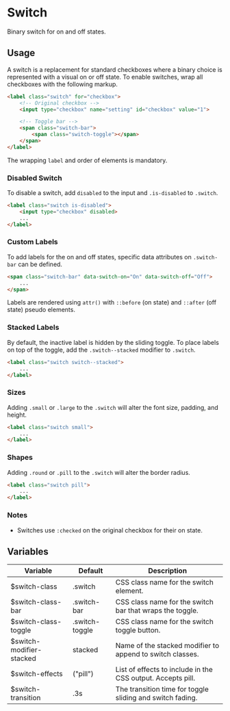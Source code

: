 # Switch #

Binary switch for on and off states.

## Usage ##

A switch is a replacement for standard checkboxes where a binary choice is represented with a visual on or off state.
To enable switches, wrap all checkboxes with the following markup.

```html
<label class="switch" for="checkbox">
    <!-- Original checkbox -->
    <input type="checkbox" name="setting" id="checkbox" value="1">

    <!-- Toggle bar -->
    <span class="switch-bar">
        <span class="switch-toggle"></span>
    </span>
</label>
```

<div class="notice is-warning">
    The wrapping <code>label</code> and order of elements is mandatory.
</div>

### Disabled Switch ###

To disable a switch, add `disabled` to the input and `.is-disabled` to `.switch`.

```html
<label class="switch is-disabled">
    <input type="checkbox" disabled>
    ...
</label>
```

### Custom Labels ###

To add labels for the on and off states, specific data attributes on `.switch-bar` can be defined.

```html
<span class="switch-bar" data-switch-on="On" data-switch-off="Off">
    ...
</span>
```

<div class="notice is-info">
    Labels are rendered using <code>attr()</code> with <code>::before</code> (on state)
    and <code>::after</code> (off state) pseudo elements.
</div>

### Stacked Labels ###

By default, the inactive label is hidden by the sliding toggle.
To place labels on top of the toggle, add the `.switch--stacked` modifier to `.switch`.

```html
<label class="switch switch--stacked">
    ...
</label>
```

### Sizes ###

Adding `.small` or `.large` to the `.switch` will alter the font size, padding, and height.

```html
<label class="switch small">
    ...
</label>
```

### Shapes ###

Adding `.round` or `.pill` to the `.switch` will alter the border radius.

```html
<label class="switch pill">
    ...
</label>
```

### Notes ###

* Switches use `:checked` on the original checkbox for their on state.

## Variables ##

<table class="table is-striped data-table">
    <thead>
        <tr>
            <th>Variable</th>
            <th>Default</th>
            <th>Description</th>
        </tr>
    </thead>
    <tbody>
        <tr>
            <td>$switch-class</td>
            <td>.switch</td>
            <td>CSS class name for the switch element.</td>
        </tr>
        <tr>
            <td>$switch-class-bar</td>
            <td>.switch-bar</td>
            <td>CSS class name for the switch bar that wraps the toggle.</td>
        </tr>
        <tr>
            <td>$switch-class-toggle</td>
            <td>.switch-toggle</td>
            <td>CSS class name for the switch toggle button.</td>
        </tr>
        <tr>
            <td>$switch-modifier-stacked</td>
            <td>stacked</td>
            <td>Name of the stacked modifier to append to switch classes.</td>
        </tr>
        <tr>
            <td>$switch-effects</td>
            <td>("pill")</td>
            <td>List of effects to include in the CSS output. Accepts pill.</td>
        </tr>
        <tr>
            <td>$switch-transition</td>
            <td>.3s</td>
            <td>The transition time for toggle sliding and switch fading.</td>
        </tr>
    </tbody>
</table>
